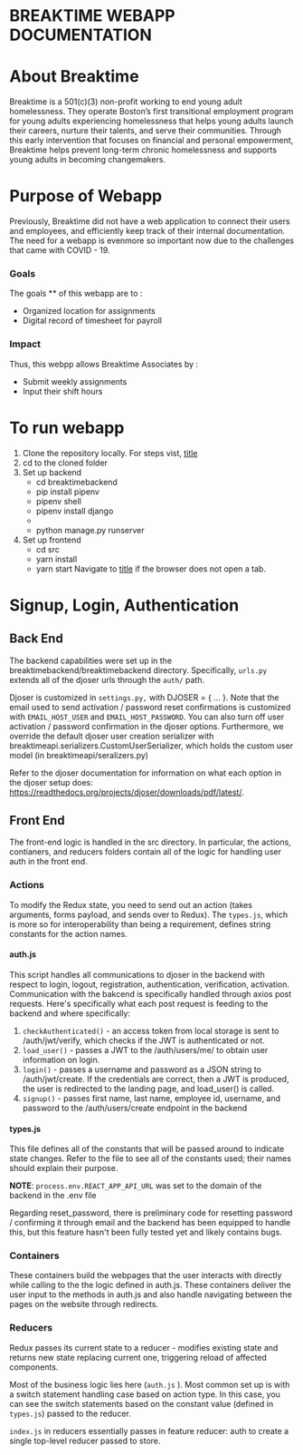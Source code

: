 BREAKTIME WEBAPP DOCUMENTATION
=============
# About Breaktime

Breaktime is a 501(c)(3) non-profit working to end young adult homelessness. They operate Boston’s first transitional employment program for young adults experiencing homelessness that helps young adults launch their careers, nurture their talents, and serve their communities. Through this early intervention that focuses on financial and personal empowerment, Breaktime helps prevent long-term chronic homelessness and supports young adults in becoming changemakers.

# Purpose of Webapp

Previously, Breaktime did not have a web application to connect their users and employees, and efficiently keep track of their internal documentation. The need for a webapp is evenmore so important now due to the challenges that came with COVID - 19. 

### Goals
 The goals ** of this webapp are to :
- Organized location for assignments
- Digital record of timesheet for payroll

### Impact
Thus, this webpp allows Breaktime Associates by :
- Submit weekly assignments
- Input their shift hours

# To run webapp

1. Clone the repository locally. 
    For steps vist, [title](https://docs.github.com/en/free-pro-team@latest/github/creating-cloning-and-archiving-repositories/cloning-a-repository)
2. cd to the cloned folder
3. Set up backend
    - cd breaktimebackend
    - pip install pipenv
    - pipenv shell
    - pipenv install django
    - 
    - python manage.py runserver
4. Set up frontend
    - cd src
    - yarn install
    - yarn start
    Navigate to [title](http://localhost:3000/) if the browser does not open a tab.

# Signup, Login, Authentication

## Back End

The backend capabilities were set up in the breaktimebackend/breaktimebackend directory. Specifically, `urls.py` extends all of the djoser urls through the `auth/` path. 

Djoser is customized in `settings.py,` with DJOSER = { ... }. Note that the email used to send activation / password reset confirmations is customized with `EMAIL_HOST_USER` and `EMAIL_HOST_PASSWORD`. You can also turn off user activation / password confirmation in the djoser options. Furthermore, we override the default djoser user creation serializer with breaktimeapi.serializers.CustomUserSerializer, which holds the custom user model (in breaktimeapi/seralizers.py) 

Refer to the djoser documentation for information on what each option in the djoser setup does: https://readthedocs.org/projects/djoser/downloads/pdf/latest/. 

## Front End

The front-end logic is handled in the src directory. In particular, the actions, contianers, and reducers folders contain all of the logic for handling user auth in the front end. 

### Actions

To modify the Redux state, you need to send out an action (takes arguments, forms payload, and sends over to Redux). 
The `types.js`, which is more so for interoperability than being a requirement, defines string constants for the action names. 

#### auth.js

This script handles all communications to djoser in the backend with respect to login, logout, registration, authentication, verification, activation. Communication with the bakcend is specifically handled through axios post requests. Here's specifically what each post request is feeding to the backend and where specifically:

1. `checkAuthenticated()` - an access token from local storage is sent to /auth/jwt/verify, which checks if the JWT is authenticated or not.
2. `load_user()` - passes a JWT to the /auth/users/me/ to obtain user information on login.
3. `login()` - passes a username and password as a JSON string to /auth/jwt/create. If the credentials are correct, then a JWT is produced, the user is redirected to the landing page, and load_user() is called.
4. `signup()` - passes first name, last name, employee id, username, and password to the /auth/users/create endpoint in the backend


#### types.js

This file defines all of the constants that will be passed around to indicate state changes. Refer to the file to see all of the constants used; their names should explain their purpose. 

**NOTE**: `process.env.REACT_APP_API_URL` was set to the domain of the backend in the .env file

Regarding reset_password, there is preliminary code for resetting password / confirming it through email and the backend has been equipped to handle this, but this feature hasn't been fully tested yet and likely contains bugs. 

### Containers

These containers build the webpages that the user interacts with directly while calling to the the logic defined in auth.js. These containers deliver the user input to the methods in auth.js and also handle navigating between the pages on the website through redirects. 

### Reducers

Redux passes its current state to a reducer - modifies existing state and returns new state replacing current one, triggering reload of affected components. 

Most of the business logic lies here (`auth.js` ). Most common set up is with a switch statement handling case based on action type. In this case, you can see the switch statements based on the constant value (defined in `types.js`) passed to the reducer. 

`index.js` in reducers essentially passes in feature reducer: auth to create a single top-level reducer passed to store. 
